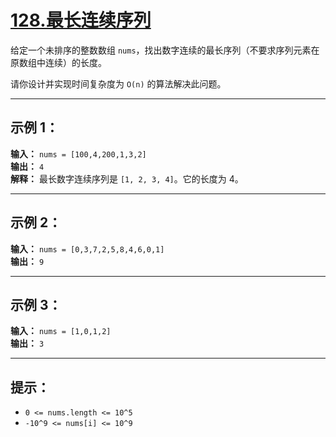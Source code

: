 # [128.最长连续序列](https://leetcode.cn/problems/longest-consecutive-sequence/description)

给定一个未排序的整数数组 `nums`，找出数字连续的最长序列（不要求序列元素在原数组中连续）的长度。

请你设计并实现时间复杂度为 `O(n)` 的算法解决此问题。

---

## 示例 1：

**输入：** `nums = [100,4,200,1,3,2]`  
**输出：** `4`  
**解释：** 最长数字连续序列是 `[1, 2, 3, 4]`。它的长度为 4。

---

## 示例 2：

**输入：** `nums = [0,3,7,2,5,8,4,6,0,1]`  
**输出：** `9`

---

## 示例 3：

**输入：** `nums = [1,0,1,2]`  
**输出：** `3`

---

## 提示：

- `0 <= nums.length <= 10^5`
- `-10^9 <= nums[i] <= 10^9`